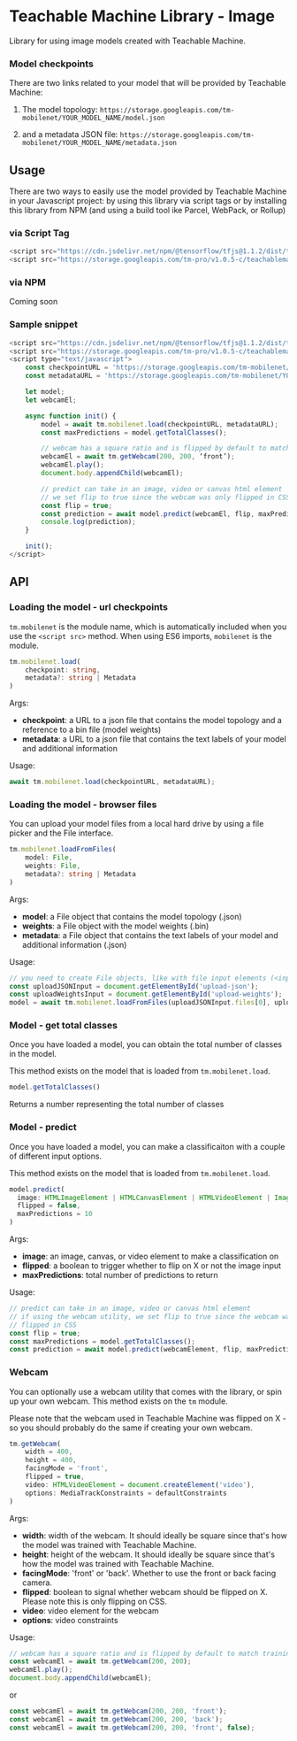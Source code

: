 # Teachable Machine Library - Image

Library for using image models created with Teachable Machine.

### Model checkpoints

There are two links related to your model that will be provided by Teachable Machine:

1) The model topology: `https://storage.googleapis.com/tm-mobilenet/YOUR_MODEL_NAME/model.json`

2) and a metadata JSON file: `https://storage.googleapis.com/tm-mobilenet/YOUR_MODEL_NAME/metadata.json`


## Usage

There are two ways to easily use the model provided by Teachable Machine in your Javascript project: by using this library via script tags or by installing this library from NPM (and using a build tool ike Parcel, WebPack, or Rollup)

### via Script Tag

```js
<script src="https://cdn.jsdelivr.net/npm/@tensorflow/tfjs@1.1.2/dist/tf.min.js"></script>
<script src="https://storage.googleapis.com/tm-pro/v1.0.5-c/teachablemachine-image.min.js"></script>
```

### via NPM

Coming soon

### Sample snippet

```js
<script src="https://cdn.jsdelivr.net/npm/@tensorflow/tfjs@1.1.2/dist/tf.min.js"></script>
<script src="https://storage.googleapis.com/tm-pro/v1.0.5-c/teachablemachine-image.min.js"></script>
<script type="text/javascript">
    const checkpointURL = 'https://storage.googleapis.com/tm-mobilenet/YOUR_MODEL_NAME/model.json';
    const metadataURL = 'https://storage.googleapis.com/tm-mobilenet/YOUR_MODEL_NAME/metadata.json';

    let model;
    let webcamEl;

    async function init() {
        model = await tm.mobilenet.load(checkpointURL, metadataURL);
        const maxPredictions = model.getTotalClasses();

        // webcam has a square ratio and is flipped by default to match training
        webcamEl = await tm.getWebcam(200, 200, ‘front’);
        webcamEl.play();
        document.body.appendChild(webcamEl);

        // predict can take in an image, video or canvas html element
        // we set flip to true since the webcam was only flipped in CSS
        const flip = true;
        const prediction = await model.predict(webcamEl, flip, maxPredictions);
        console.log(prediction);
    }

    init();
</script>
```


## API

### Loading the model - url checkpoints

`tm.mobilenet` is the module name, which is automatically included when you use the `<script src>` method. When using ES6 imports, `mobilenet` is the module.

```ts
tm.mobilenet.load(
	checkpoint: string, 
	metadata?: string | Metadata
)
```

Args:

* **checkpoint**: a URL to a json file that contains the model topology and a reference to a bin file (model weights)
* **metadata**: a URL to a json file that contains the text labels of your model and additional information


Usage:

```js
await tm.mobilenet.load(checkpointURL, metadataURL);
```


### Loading the model - browser files

You can upload your model files from a local hard drive by using a file picker and the File interface. 

```ts
tm.mobilenet.loadFromFiles(
	model: File, 
	weights: File, 
	metadata?: string | Metadata
) 
```

Args:

* **model**: a File object that contains the model topology (.json)
* **weights**: a File object with the model weights (.bin)
* **metadata**: a File object that contains the text labels of your model and additional information (.json)

Usage:

```js
// you need to create File objects, like with file input elements (<input type="file" ...>)
const uploadJSONInput = document.getElementById('upload-json');
const uploadWeightsInput = document.getElementById('upload-weights');
model = await tm.mobilenet.loadFromFiles(uploadJSONInput.files[0], uploadWeightsInput.files[0])
```

### Model - get total classes

Once you have loaded a model, you can obtain the total number of classes in the model. 

This method exists on the model that is loaded from `tm.mobilenet.load`.

```ts
model.getTotalClasses()
```

Returns a number representing the total number of classes


### Model - predict

Once you have loaded a model, you can make a classificaiton with a couple of different input options.

This method exists on the model that is loaded from `tm.mobilenet.load`.

```ts
model.predict(
  image: HTMLImageElement | HTMLCanvasElement | HTMLVideoElement | ImageBitmap,
  flipped = false,
  maxPredictions = 10
)
```

Args:

* **image**: an image, canvas, or video element to make a classification on
* **flipped**: a boolean to trigger whether to flip on X or not the image input
* **maxPredictions**: total number of predictions to return

Usage:

```js
// predict can take in an image, video or canvas html element
// if using the webcam utility, we set flip to true since the webcam was only 
// flipped in CSS
const flip = true;
const maxPredictions = model.getTotalClasses();
const prediction = await model.predict(webcamElement, flip, maxPredictions);
```

### Webcam

You can optionally use a webcam utility that comes with the library, or spin up your own webcam. This method exists on the `tm` module.

Please note that the webcam used in Teachable Machine was flipped on X - so you should probably do the same if creating your own webcam.

```ts
tm.getWebcam(
    width = 400,
    height = 400,
    facingMode = 'front',
    flipped = true,
    video: HTMLVideoElement = document.createElement('video'),
    options: MediaTrackConstraints = defaultConstraints
)
```

Args:

* **width**: width of the webcam. It should ideally be square since that's how the model was trained with Teachable Machine.
* **height**: height of the webcam. It should ideally be square since that's how the model was trained with Teachable Machine.
* **facingMode**: 'front' or 'back'. Whether to use the front or back facing camera.
* **flipped**: boolean to signal whether webcam should be flipped on X. Please note this is only flipping on CSS.
* **video**: video element for the webcam
* **options**: video constraints

Usage:

```js
// webcam has a square ratio and is flipped by default to match training
const webcamEl = await tm.getWebcam(200, 200);
webcamEl.play();
document.body.appendChild(webcamEl);
```

or

```js
const webcamEl = await tm.getWebcam(200, 200, 'front');
const webcamEl = await tm.getWebcam(200, 200, 'back');
const webcamEl = await tm.getWebcam(200, 200, 'front', false);
```



